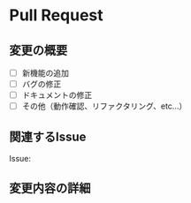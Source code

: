 # Pull Request

## 変更の概要

- [ ] 新機能の追加
- [ ] バグの修正
- [ ] ドキュメントの修正
- [ ] その他（動作確認、リファクタリング、etc...）

## 関連するIssue

Issue: <!-- Enter issue number here -->

## 変更内容の詳細

<!-- 変更内容の詳細を記述してください -->
